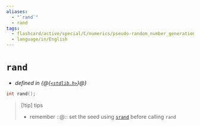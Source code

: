 ```yaml
---
aliases:
  - "`rand`"
  - rand
tags:
  - flashcard/active/special/C/numerics/pseudo-random_number_generation/rand
  - language/in/English
---
```


# `rand`

- _defined in {@{[`<stdlib.h>`](../../../../general/C%20standard%20library.md)}@}_ <!--SR:!2026-09-26,857,330-->

```C
int rand();
```

> [!tip] tips
>
> - remember ::@:: set the seed using [`srand`](srand.md) before calling `rand` <!--SR:!2026-02-24,624,336!2029-09-27,1578,364-->
